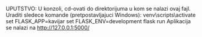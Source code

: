 UPUTSTVO:
U konzoli, cd-ovati do direktorijuma u kom se nalazi ovaj fajl.
Uraditi sledece komande (pretpostavljajuci Windows):
venv\scripts\activate
set FLASK_APP=kavijar
set FLASK_ENV=development
flask run
Aplikacija se nalazi na http://127.0.0.1:5000/